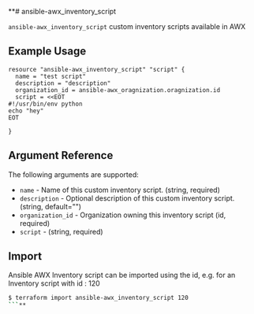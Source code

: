 

**# ansible-awx_inventory_script

`ansible-awx_inventory_script` custom inventory scripts available in AWX


## Example Usage

```hcl
resource "ansible-awx_inventory_script" "script" {
  name = "test script"
  description = "description"
  organization_id = ansible-awx_oragnization.oragnization.id
  script = <<EOT
#!/usr/bin/env python
echo "hey"
EOT

}
```



## Argument Reference

The following arguments are supported:

* `name` - Name of this custom inventory script. (string, required)
* `description` - Optional description of this custom inventory script. (string, default="")
* `organization_id` - Organization owning this inventory script (id, required)
* `script` - (string, required)

## Import

Ansible AWX Inventory script can be imported using the id, e.g. for an Inventory script with id : 120

```sh  
$ terraform import ansible-awx_inventory_script 120  
```**

